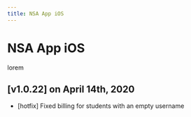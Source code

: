 ```yaml
---
title: NSA App iOS
---
```


# NSA App iOS
lorem   


## [v1.0.22] on April 14th, 2020
- [hotfix] Fixed billing for students with an empty username